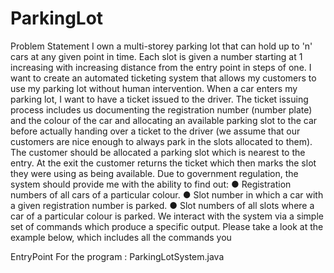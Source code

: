 # ParkingLot
Problem Statement
I own a multi-storey parking lot that can hold up to 'n' cars at any given point in
time. Each slot is given a number starting at 1 increasing with increasing distance
from the entry point in steps of one. I want to create an automated ticketing
system that allows my customers to use my parking lot without human
intervention.
When a car enters my parking lot, I want to have a ticket issued to the driver. The
ticket issuing process includes us documenting the registration number (number
plate) and the colour of the car and allocating an available parking slot to the car
before actually handing over a ticket to the driver (we assume that our customers
are nice enough to always park in the slots allocated to them). The customer
should be allocated a parking slot which is nearest to the entry. At the exit the
customer returns the ticket which then marks the slot they were using as being
available.
Due to government regulation, the system should provide me with the ability to
find out:
● Registration numbers of all cars of a particular colour.
● Slot number in which a car with a given registration number is parked.
● Slot numbers of all slots where a car of a particular colour is parked.
We interact with the system via a simple set of commands which produce a
specific output. Please take a look at the example below, which includes all the
commands you

EntryPoint For the program :
  ParkingLotSystem.java
  
